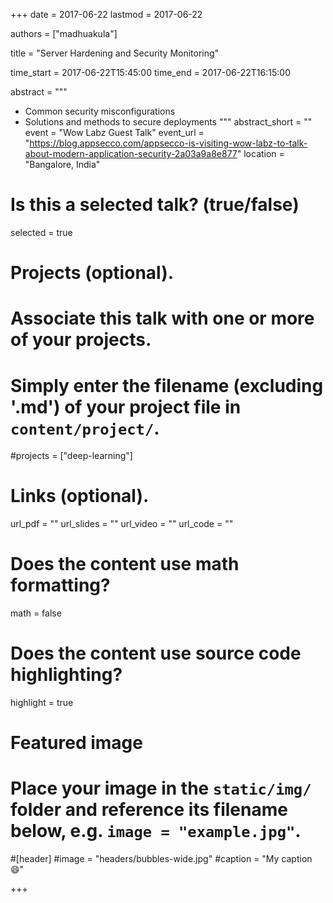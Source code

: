 +++
date = 2017-06-22
lastmod = 2017-06-22

authors = ["madhuakula"]

title = "Server Hardening and Security Monitoring"

time_start = 2017-06-22T15:45:00
time_end = 2017-06-22T16:15:00

abstract = """
- Common security misconfigurations
- Solutions and methods to secure deployments
"""
abstract_short = ""
event = "Wow Labz Guest Talk"
event_url = "https://blog.appsecco.com/appsecco-is-visiting-wow-labz-to-talk-about-modern-application-security-2a03a9a8e877"
location = "Bangalore, India"

# Is this a selected talk? (true/false)
selected = true

# Projects (optional).
#   Associate this talk with one or more of your projects.
#   Simply enter the filename (excluding '.md') of your project file in `content/project/`.
#projects = ["deep-learning"]

# Links (optional).
url_pdf = ""
url_slides = ""
url_video = ""
url_code = ""

# Does the content use math formatting?
math = false

# Does the content use source code highlighting?
highlight = true

# Featured image
# Place your image in the `static/img/` folder and reference its filename below, e.g. `image = "example.jpg"`.

#[header]
#image = "headers/bubbles-wide.jpg"
#caption = "My caption :smile:"

+++
